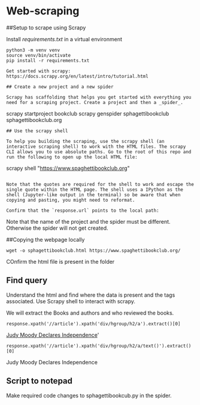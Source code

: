 # Web-scraping

##Setup to scrape using Scrapy

Install _requirements.txt_ in a virtual environment

```
python3 -m venv venv
source venv/bin/activate
pip install -r requirements.txt

Get started with scrapy: https://docs.scrapy.org/en/latest/intro/tutorial.html

## Create a new project and a new spider

Scrapy has scaffolding that helps you get started with everything you need for a scraping project. Create a project and then a _spider_.

```
scrapy startproject bookclub
scrapy genspider sphagettibookclub sphagettibookclub.org
```
## Use the scrapy shell

To help you building the scraping, use the scrapy shell (an interactive scraping shell) to work with the HTML files. The scrapy CLI allows you to use absolute paths. Go to the root of this repo and run the following to open up the local HTML file:

```
scrapy shell  "https://www.spaghettibookclub.org"
```

Note that the quotes are required for the shell to work and escape the single quote within the HTML page. The shell uses a IPython as the shell (Jupyter-like output in the terminal) so be aware that when copying and pasting, you might need to reformat.

Confirm that the `response.url` points to the local path:

```

Note that the name of the project and the spider must be different. Otherwise the spider will not get created.

##Copying the webpage locally

```
wget -o sphagettibookclub.html https://www.spaghettibookclub.org/
```
COnfirm the html file is present in the folder

## Find query

Understand the html and find where the data is present and the tags associated. Use Scrapy shell to interact with scrapy.

We will extract the Books and authors and who reviewed the books.

```
response.xpath('//article').xpath('div/hgroup/h2/a').extract()[0]
```
<a href="review.php?review_id=12131">Judy Moody Declares Independence</a>'


```
response.xpath('//article').xpath('div/hgroup/h2/a/text()').extract()[0]
```
Judy Moody Declares Independence

## Script to notepad

Make required code changes to sphagettibookcub.py in the spider.



